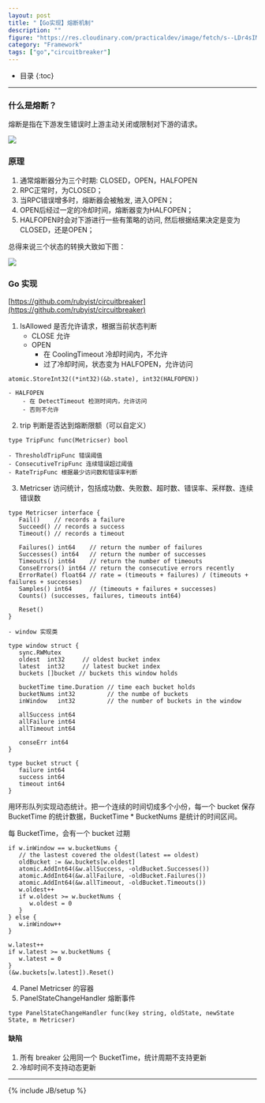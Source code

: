 ```yaml
---
layout: post
title: "【Go实现】熔断机制"
description: ""
figure: "https://res.cloudinary.com/practicaldev/image/fetch/s--LDr4sIMX--/c_limit%2Cf_auto%2Cfl_progressive%2Cq_auto%2Cw_880/https://thepracticaldev.s3.amazonaws.com/i/bk0c85is3c5767cc3qzt.png"
category: "Framework"
tags: ["go","circuitbreaker"]
---
```


* 目录
{:toc}
---

### 什么是熔断？

熔断是指在下游发生错误时上游主动关闭或限制对下游的请求。

![](https://res.cloudinary.com/cyeam/image/upload/v1610534796/image.png)

### 原理

1. 通常熔断器分为三个时期: CLOSED，OPEN，HALFOPEN
2. RPC正常时，为CLOSED；
3. 当RPC错误增多时，熔断器会被触发, 进入OPEN；
4. OPEN后经过一定的冷却时间，熔断器变为HALFOPEN；
5. HALFOPEN时会对下游进行一些有策略的访问, 然后根据结果决定是变为CLOSED，还是OPEN；

总得来说三个状态的转换大致如下图：

![](https://res.cloudinary.com/practicaldev/image/fetch/s--LDr4sIMX--/c_limit%2Cf_auto%2Cfl_progressive%2Cq_auto%2Cw_880/https://thepracticaldev.s3.amazonaws.com/i/bk0c85is3c5767cc3qzt.png)

### Go 实现

[https://github.com/rubyist/circuitbreaker](https://github.com/rubyist/circuitbreaker)

1. IsAllowed 是否允许请求，根据当前状态判断
	- CLOSE 允许
	- OPEN
		- 在 CoolingTimeout 冷却时间内，不允许
		- 过了冷却时间，状态变为 HALFOPEN，允许访问


`atomic.StoreInt32((*int32)(&b.state), int32(HALFOPEN))`


	- HALFOPEN
		- 在 DetectTimeout 检测时间内，允许访问
		- 否则不允许

2. trip 判断是否达到熔断限额（可以自定义）

```
type TripFunc func(Metricser) bool
```


	- ThresholdTripFunc 错误阈值
	- ConsecutiveTripFunc 连续错误超过阈值
	- RateTripFunc 根据最少访问数和错误率判断

3. Metricser 访问统计，包括成功数、失败数、超时数、错误率、采样数、连续错误数

```
type Metricser interface {
   Fail()    // records a failure
   Succeed() // records a success
   Timeout() // records a timeout

   Failures() int64    // return the number of failures
   Successes() int64   // return the number of successes
   Timeouts() int64    // return the number of timeouts
   ConseErrors() int64 // return the consecutive errors recently
   ErrorRate() float64 // rate = (timeouts + failures) / (timeouts + failures + successes)
   Samples() int64     // (timeouts + failures + successes)
   Counts() (successes, failures, timeouts int64)

   Reset()
}
```


	- window 实现类

```
type window struct {
   sync.RWMutex
   oldest  int32     // oldest bucket index
   latest  int32     // latest bucket index
   buckets []bucket // buckets this window holds

   bucketTime time.Duration // time each bucket holds
   bucketNums int32         // the numbe of buckets
   inWindow   int32         // the number of buckets in the window

   allSuccess int64
   allFailure int64
   allTimeout int64

   conseErr int64
}

type bucket struct {
   failure int64
   success int64
   timeout int64
}
```


用环形队列实现动态统计。把一个连续的时间切成多个小份，每一个 bucket 保存 BucketTime 的统计数据，BucketTime * BucketNums 是统计的时间区间。

每 BucketTime，会有一个 bucket 过期

```
if w.inWindow == w.bucketNums {
   // the lastest covered the oldest(latest == oldest)
   oldBucket := &w.buckets[w.oldest]
   atomic.AddInt64(&w.allSuccess, -oldBucket.Successes())
   atomic.AddInt64(&w.allFailure, -oldBucket.Failures())
   atomic.AddInt64(&w.allTimeout, -oldBucket.Timeouts())
   w.oldest++
   if w.oldest >= w.bucketNums {
      w.oldest = 0
   }
} else {
   w.inWindow++
}

w.latest++
if w.latest >= w.bucketNums {
   w.latest = 0
}
(&w.buckets[w.latest]).Reset()
```

4. Panel Metricser 的容器
5. PanelStateChangeHandler 熔断事件

```
type PanelStateChangeHandler func(key string, oldState, newState State, m Metricser)
```


#### 缺陷

1. 所有 breaker 公用同一个 BucketTime，统计周期不支持更新
2. 冷却时间不支持动态更新


---


{% include JB/setup %}
